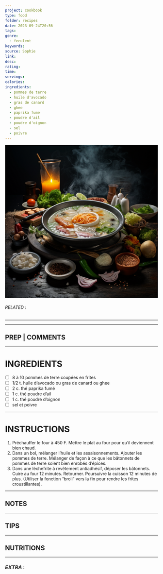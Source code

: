 ```yaml
---
project: cookbook
type: food
folder: recipes
date: 2023-09-24T20:56
tags: 
genre:
  - feculent
keywords: 
source: Sophie
link: 
desc: 
rating: 
time: 
servings: 
calories: 
ingredients:
  - pommes de terre
  - huile d'avocado
  - gras de canard
  - ghee
  - paprika fume
  - poudre d'ail
  - poudre d'oignon
  - sel
  - poivre
---
```


![IMAGE](_default.png)

###### *RELATED* : 
---


---
## PREP | COMMENTS



---
# INGREDIENTS

- [ ] 8 à 10 pommes de terre coupées en frites
- [ ] 1/2 t. huile d’avocado ou gras de canard ou ghee
- [ ] 2 c. thé paprika fumé 
- [ ] 1 c. thé poudre d’ail
- [ ] 1 c. thé poudre d’oignon 
- [ ] sel et poivre

---
# INSTRUCTIONS

1. Préchauffer le four à 450 F. Mettre le plat au four pour qu’il deviennent bien chaud.
2. Dans un bol, mélanger l’huile et les assaisonnements. Ajouter les pommes de terre. Mélanger de façon à ce que les bâtonnets de pommes de terre soient bien enrobés d’épices.
3. Dans une lèchefrite à revêtement antiadhésif, déposer les bâtonnets. Cuire au four 12 minutes. Retourner. Poursuivre la cuisson 12 minutes de plus. (Utiliser la fonction “broil” vers la fin pour rendre les frites croustillantes).

---
## NOTES



---
## TIPS



---
## NUTRITIONS



---
### *EXTRA* :



